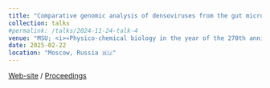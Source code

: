 ```yaml
---
title: "Comparative genomic analysis of densoviruses from the gut microbiota of bats: expanding the understanding of the role of bats in One Health"
collection: talks
#permalink: /talks/2024-11-24-talk-4
venue: "MSU; <i>«Physico-chemical biology in the year of the 270th anniversary of MSU»</i>"
date: 2025-02-22
location: "Moscow, Russia 🇷🇺"
---
```


<a href="https://fhb270.belozersky.msu.ru"><i class="fas fa-fw fa-link zoom" aria-hidden="true"></i>Web-site</a> / 
<a href="https://fhb270.belozersky.msu.ru/sbornik-tezisov/"><i class="fas fa-fw fa-link zoom" aria-hidden="true"></i>Proceedings</a>